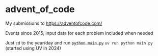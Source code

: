 # advent_of_code

My submissions to https://adventofcode.com/

Events since 2015, input data for each problem included when needed

Just `cd` to the year/day and run ~~`python main.py`~~ `uv run python main.py` (started using UV in 2024)


